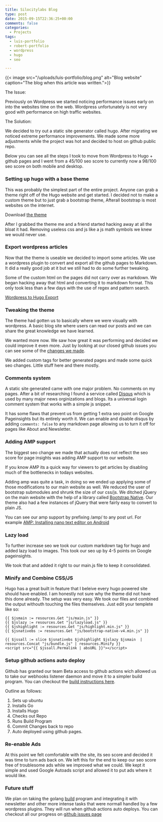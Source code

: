 ```yaml
---
title: Silocitylabs Blog
type: post
date: 2015-09-15T22:36:25+00:00
comments: false
categories:
  - Projects
tags:
  - luis-portfolio
  - robert-portfolio
  - wordpress
  - hugo
  - seo

---
```


{{< image src="/uploads/luis-portfolio/blog.png" alt="Blog website" caption="The blog when this article was written.">}}

The Issue: 

Previously on Wordpress we started noticing performance issues early on into the websites time on the web. Wordpress unfortunately is not very good with performance on high traffic websites. 

The Solution:

We decided to try out a static site generator called hugo. After migrating we noticed extreme performance improvements. We made some more adjustments while the project was hot and decided to host on github public repo.

<!--more-->

Below you can see all the steps I took to move from Wordpress to Hugo + github pages and I went from a 45/100 seo score to currently now a 98/100 seo score on both mobile and desktop.

### Setting up hugo with a base theme

This was probably the simplest part of the entire project. Anyone can grab a theme right off of the Hugo website and get started. I decided not to make a custom theme but to just grab a bootstrap theme, Afterall bootstrap is most websites on the internet.

Download [the theme](https://themes.gohugo.io/beautifulhugo/)

After I grabbed the theme me and a friend started hacking away at all the bloat it had. Removing useless css and js like a js math symbols we knew we would never use.

### Export wordpress articles

Now that the theme is useable we decided to import some articles. We use a wordpress plugin to convert and export all the github pages to Markdown. It did a really good job at it but we still had to do some further tweaking.

Some of the custom html on the pages did not carry over as markdown. We began hacking away that html and converting it to markdown format. This only took less than a few days with the use of regex and pattern search.

[Wordpress to Hugo Export](https://downloads.techreanimate.com/toxlbb)

### Tweaking the theme

The theme had gotten us to basically where we were visually with wordpress. A basic blog site where users can read our posts and we can share the great knowledge we have learned. 

We wanted more now. We saw how great it was performing and decided we could improve it even more. Just by looking at our closed github issues you can see some of the [changes we made](https://github.com/SiloCityLabs/blog/issues?q=is%3Aissue+is%3Aclosed).

We added custom tags for better generated pages and made some quick seo changes. Little stuff here and there mostly.

### Comments system

A static site generated came with one major problem. No comments on my pages. After a bit of researching I found a service called [Disqus](https://disqus.com/) which is used by many major news orginizations and blogs. Its a universal login comment system that works with a simple js snippet.

It has some flaws that prevent us from getting 1 extra seo point on Google Pageinsights but its entirely worth it. We can enable and disable disqus by adding `comments: false` to any markdown page allowing us to turn it off for pages like About and Newsletter.

### Adding AMP support

The biggest seo change we made that actually does not reflect the seo score for page insights was adding AMP support to our website.

If you know AMP its a quick way for viewers to get articles by disabling much of the bottlenecks in todays websites.

Adding amp was quite a task, in doing so we ended up applying some of those modifications to our main website as well. We reduced the user of bootstrap submodules and shrunk the size of our css/js. We ditched jQuery on the main website with the help of a library called [Bootstrap Native](https://www.sitepoint.com/use-bootstrap-components-without-jquery/). Our theme also had a few instances of jQuery that were fairly easy to convert to plain JS.

You can see our amp support by prefixing /amp/ to any post url. For example [AMP: Installing nano text editor on Android](https://silocitylabs.com/amp/post/2019/09/26/installing-nano-android/)

### Lazy load

To further increase seo we took our custom markdown tag for hugo and added lazy load to images. This took our seo up by 4-5 points on Google pageinsights.

We took that and added it right to our main.js file to keep it consolidated.

### Minify and Combine CSS/JS

Hugo has a great built in feature that I beleive every hugo powered site should have enabled. I am honestly not sure why the theme did not have this done already. The setup was very easy. We took our files and combined the output withouth touching the files themselves. Just edit your templete like so:

```
{{ $jsmain := resources.Get "js/main.js" }}
{{ $jslazy := resources.Get "js/lazyload.js" }}
{{ $jshighlight := resources.Get "js/highlight.min.js" }}
{{ $jsnativebs := resources.Get "js/bootstrap-native-v4.min.js" }}

{{ $jssall := slice $jsnativebs $jshighlight $jslazy $jsmain  | resources.Concat "js/bundle.js" | resources.Minify }}
<script src="{{ $jssall.Permalink | absURL }}"></script>
```

### Setup github actions auto deploy

Github has granted our team Beta access to github actions wich allowed us to take our webhooks listener daemon and move it to a simpler build program. You can checkout the [build instructions here](https://github.com/SiloCityLabs/blog/blob/master/.github/workflows/build.yml).

Outline as follows:
 1. Sets up ubuntu
 2. Installs Go
 3. Installs Hugo
 4. Checks out Repo
 5. Runs Build Program
 6. Commit Changes back to repo
 7. Auto deployed using github pages.

### Re-enable Ads

At this point we felt comfortable with the site, its seo score and decided it was time to turn ads back on. We left this for the end to keep our seo score free of troublesome ads while we improved what we could. We kept it simple and used Google Autoads script and allowed it to put ads where it would like.

### Future stuff

We plan on taking the golang [build](https://github.com/SiloCityLabs/blog/tree/master/build) program and integrating it with newsletter and other more intense tasks that were normall handled by a few wordpress plugins. They will run when github actions auto deploys. You can checkout all our progress on [github issues page](https://github.com/SiloCityLabs/blog/issues)
